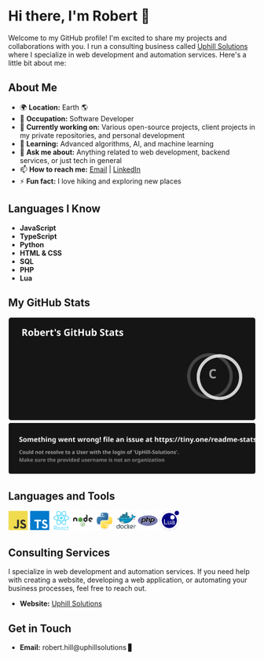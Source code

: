 # Hi there, I'm Robert 👋

Welcome to my GitHub profile! I'm excited to share my projects and collaborations with you. I run a consulting business called [Uphill Solutions](https://uphillsolutions.tech) where I specialize in web development and automation services. Here's a little bit about me:

## About Me

- 🌍 **Location:** Earth 🌎
- 💼 **Occupation:** Software Developer
- 🔭 **Currently working on:** Various open-source projects, client projects in my private repositories, and personal development
- 🌱 **Learning:** Advanced algorithms, AI, and machine learning
- 💬 **Ask me about:** Anything related to web development, backend services, or just tech in general
- 📫 **How to reach me:** [Email](mailto:robert.hill@uphillsolutions.tech) | [LinkedIn](https://www.linkedin.com/in/robert-hill-a6a189125/)
- ⚡ **Fun fact:** I love hiking and exploring new places

## Languages I Know

- **JavaScript**
- **TypeScript**
- **Python**
- **HTML & CSS**
- **SQL**
- **PHP**
- **Lua**

## My GitHub Stats

![User GitHub Stats](user-stats.svg)
![Org GitHub Stats](org-stats.svg)

## Languages and Tools

<p align="left">
  <img src="https://raw.githubusercontent.com/devicons/devicon/master/icons/javascript/javascript-original.svg" alt="javascript" width="40" height="40"/>
  <img src="https://raw.githubusercontent.com/devicons/devicon/master/icons/typescript/typescript-original.svg" alt="typescript" width="40" height="40"/>
  <img src="https://raw.githubusercontent.com/devicons/devicon/master/icons/react/react-original-wordmark.svg" alt="react" width="40" height="40"/>
  <img src="https://raw.githubusercontent.com/devicons/devicon/master/icons/nodejs/nodejs-original-wordmark.svg" alt="nodejs" width="40" height="40"/>
  <img src="https://raw.githubusercontent.com/devicons/devicon/master/icons/python/python-original.svg" alt="python" width="40" height="40"/>
  <img src="https://raw.githubusercontent.com/devicons/devicon/master/icons/docker/docker-original-wordmark.svg" alt="docker" width="40" height="40"/>
  <img src="https://raw.githubusercontent.com/devicons/devicon/master/icons/php/php-original.svg" alt="php" width="40" height="40"/>
  <img src="https://raw.githubusercontent.com/devicons/devicon/master/icons/lua/lua-original-wordmark.svg" alt="lua" width="40" height="40"/>
</p>

## Consulting Services

I specialize in web development and automation services. If you need help with creating a website, developing a web application, or automating your business processes, feel free to reach out.

- **Website:** [Uphill Solutions](https://uphillsolutions.tech)

## Get in Touch

- **Email:** robert.hill@uphillsolutions ▋
